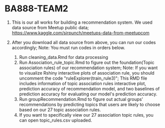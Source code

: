 # BA888-TEAM2
1. This is our all works for building a recommendation system. We used data source from Meetup public data; https://www.kaggle.com/sirpunch/meetups-data-from-meetupcom

2. After you download all data source from above, you can run our codes accordingly; Note: You must run codes in orders below.
	1. Run cleaning_data.Rmd for data processing
	2. Run Association_rule_topic.Rmd to figure out the foundation(Topic association rules) of our recommendation system; Note: If you want to visualize Rshiny interactive plots of association rule, you should uncomment the code "ruleExplorer(train_rule3)"; This RMD file includes information of topic association rules interactive plot, prediction accuracy of recommendation model, and two baselines of prediction accuracy for evaluating our model's prediction accuracy. 
	3. Run groupRecommendation.Rmd to figure out actual groups' recommendations by predicting topics that users are likely to choose based on our 27 topic association rules. 
	4. If you want to specifically view our 27 association topic rules, you can open topic_rules.csv uploaded.  
